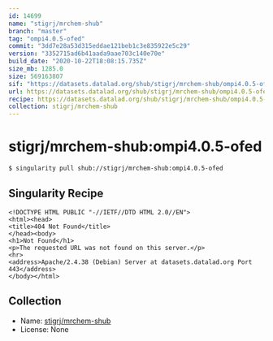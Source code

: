 ```yaml
---
id: 14699
name: "stigrj/mrchem-shub"
branch: "master"
tag: "ompi4.0.5-ofed"
commit: "3dd7e28a53d315eddae121beb1c3e835922e5c29"
version: "3352715ad6b41aada9aae703c140e70e"
build_date: "2020-10-22T18:08:15.735Z"
size_mb: 1285.0
size: 569163807
sif: "https://datasets.datalad.org/shub/stigrj/mrchem-shub/ompi4.0.5-ofed/2020-10-22-3dd7e28a-3352715a/3352715ad6b41aada9aae703c140e70e.sif"
url: https://datasets.datalad.org/shub/stigrj/mrchem-shub/ompi4.0.5-ofed/2020-10-22-3dd7e28a-3352715a/
recipe: https://datasets.datalad.org/shub/stigrj/mrchem-shub/ompi4.0.5-ofed/2020-10-22-3dd7e28a-3352715a/Singularity
collection: stigrj/mrchem-shub
---
```


# stigrj/mrchem-shub:ompi4.0.5-ofed

```bash
$ singularity pull shub://stigrj/mrchem-shub:ompi4.0.5-ofed
```

## Singularity Recipe

```singularity
<!DOCTYPE HTML PUBLIC "-//IETF//DTD HTML 2.0//EN">
<html><head>
<title>404 Not Found</title>
</head><body>
<h1>Not Found</h1>
<p>The requested URL was not found on this server.</p>
<hr>
<address>Apache/2.4.38 (Debian) Server at datasets.datalad.org Port 443</address>
</body></html>
```

## Collection

 - Name: [stigrj/mrchem-shub](https://github.com/stigrj/mrchem-shub)
 - License: None

